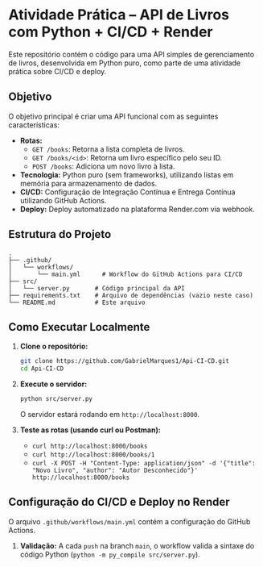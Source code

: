 # Atividade Prática – API de Livros com Python + CI/CD + Render

Este repositório contém o código para uma API simples de gerenciamento de livros, desenvolvida em Python puro, como parte de uma atividade prática sobre CI/CD e deploy.

## Objetivo

O objetivo principal é criar uma API funcional com as seguintes características:

*   **Rotas:**
    *   `GET /books`: Retorna a lista completa de livros.
    *   `GET /books/<id>`: Retorna um livro específico pelo seu ID.
    *   `POST /books`: Adiciona um novo livro à lista.
*   **Tecnologia:** Python puro (sem frameworks), utilizando listas em memória para armazenamento de dados.
*   **CI/CD:** Configuração de Integração Contínua e Entrega Contínua utilizando GitHub Actions.
*   **Deploy:** Deploy automatizado na plataforma Render.com via webhook.

## Estrutura do Projeto

```
. 
├── .github/
│   └── workflows/
│       └── main.yml      # Workflow do GitHub Actions para CI/CD
├── src/
│   └── server.py       # Código principal da API
├── requirements.txt    # Arquivo de dependências (vazio neste caso)
└── README.md           # Este arquivo
```

## Como Executar Localmente

1.  **Clone o repositório:**
    ```bash
    git clone https://github.com/GabrielMarques1/Api-CI-CD.git
    cd Api-CI-CD
    ```
2.  **Execute o servidor:**
    ```bash
    python src/server.py
    ```
    O servidor estará rodando em `http://localhost:8000`.

3.  **Teste as rotas (usando curl ou Postman):**
    *   `curl http://localhost:8000/books`
    *   `curl http://localhost:8000/books/1`
    *   `curl -X POST -H "Content-Type: application/json" -d '{"title": "Novo Livro", "author": "Autor Desconhecido"}' http://localhost:8000/books`

## Configuração do CI/CD e Deploy no Render

O arquivo `.github/workflows/main.yml` contém a configuração do GitHub Actions.

1.  **Validação:** A cada `push` na branch `main`, o workflow valida a sintaxe do código Python (`python -m py_compile src/server.py`).
